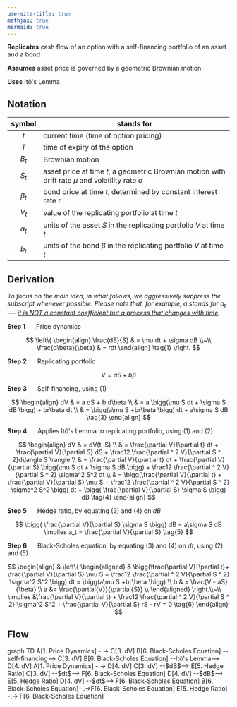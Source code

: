 ```yaml
---
use-site-title: true
mathjax: true
mermaid: true
---
```


**Replicates** cash flow of an option with a self-financing portfolio of an asset and a bond

**Assumes** asset price is governed by a geometric Brownian motion

**Uses** Itô's Lemma

## Notation

|  symbol   | stands for                                                   |
| :-------: | ------------------------------------------------------------ |
|    $t$    | current time (time of option pricing)                        |
|    $T$    | time of expiry of the option                                 |
|   $B_t$   | Brownian motion                                              |
|   $S_t$   | asset price at time $t$, a geometric Brownian motion with drift rate $\mu$ and volatility rate $\sigma$ |
| $\beta_t$ | bond price at time $t$, determined by constant interest rate $r$ |
|   $V_t$   | value of the replicating portfolio at time $t$               |
|   $a_t$   | units of the asset $S$ in the replicating portfolio $V$ at time $t$ |
|   $b_t$   | units of the bond $\beta$  in the replicating portfolio $V$ at time $t$ |

## Derivation

*To focus on the main idea, in what follows, we aggressively suppress the subscript whenever possible. Please note that, for example, $a$ stands for $a_t$ --- <u>it is NOT a constant coefficient but a process that changes with time</u>.*

**Step 1** $\quad$ Price dynamics


$$
\left\{
\begin{align}
    \frac{dS}{S} & = \mu dt + \sigma dB \\~\\
    \frac{d\beta}{\beta} & = rdt
\end{align} \tag{1}
\right.
$$


**Step 2** $\quad$ Replicating portfolio


$$
V = a S + b \beta \tag{2}
$$


**Step 3** $\quad$ Self-financing, using $(1)$


$$
\begin{align}
    dV & = a dS + b d\beta \\
    & = a \bigg(\mu S dt + \sigma S dB \bigg) + br\beta dt \\
    & = \bigg(a\mu S +br\beta \bigg) dt + a\sigma S dB \tag{3}
\end{align}
$$


**Step 4** $\quad$ Applies Itô's Lemma to replicating portfolio, using $(1)$ and $(2)$


$$
\begin{align}
    dV & = dV(t, S) \\
    & = \frac{\partial V}{\partial t} dt + \frac{\partial V}{\partial S} dS + \frac12 \frac{\partial ^ 2 V}{\partial S ^ 2}d\langle S \rangle \\
    & = \frac{\partial V}{\partial t} dt + \frac{\partial V}{\partial S} \bigg(\mu S dt + \sigma S dB \bigg) + \frac12 \frac{\partial ^ 2 V}{\partial S ^ 2} \sigma^2 S^2 dt \\
    & = \bigg(\frac{\partial V}{\partial t} + \frac{\partial V}{\partial S} \mu S + \frac12 \frac{\partial ^ 2 V}{\partial S ^ 2} \sigma^2 S^2 \bigg) dt + \bigg( \frac{\partial V}{\partial S} \sigma S \bigg) dB \tag{4}
\end{align}
$$

**Step 5** $\quad$ Hedge ratio, by equating $(3)$ and $(4)$ on $dB$


$$
\bigg( \frac{\partial V}{\partial S} \sigma S \bigg) dB =  a\sigma S dB 
\implies a_t = \frac{\partial V}{\partial S} \tag{5}
$$


**Step 6** $\quad$ Black-Scholes equation, by equating $(3)$ and $(4)$ on $dt$, using $(2)$ and $(5)$


$$
\begin{align}
& \left\{
\begin{aligned}
   &  \bigg(\frac{\partial V}{\partial t}+ \frac{\partial V}{\partial S} \mu S + \frac12 \frac{\partial ^ 2 V}{\partial S ^ 2} \sigma^2 S^2 \bigg) dt  = \bigg(a\mu S +br\beta \bigg) \\
    b & = \frac{V - aS}{\beta} \\
    a &= \frac{\partial{V}}{\partial{S}} \\
\end{aligned}
\right.\\~\\
\implies &\frac{\partial V}{\partial t} + \frac12 \frac{\partial ^ 2 V}{\partial S ^ 2} \sigma^2 S^2 + \frac{\partial V}{\partial S} rS  - rV = 0 \tag{6}
\end{align}
$$

## Flow

<div class="mermaid">
graph TD
    A[1. Price Dynamics] -.-> C[3. dV]
    B[6. Black-Scholes Equation] --self-financing--> C[3. dV]
    B[6. Black-Scholes Equation] --Itô's Lemma--> D[4. dV]
    A[1. Price Dynamics] -.-> D[4. dV]
    C[3. dV] --$dB$--> E[5. Hedge Ratio]
    C[3. dV] --$dt$--> F[6. Black-Scholes Equation]
    D[4. dV] --$dB$--> E[5. Hedge Ratio]
    D[4. dV] --$dt$--> F[6. Black-Scholes Equation]
    B[6. Black-Scholes Equation] -.->F[6. Black-Scholes Equation]
    E[5. Hedge Ratio] -.-> F[6. Black-Scholes Equation]
</div>
